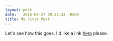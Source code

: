 ```yaml
---
layout: post
date:   2016-02-27 08:35:33 -0500
title: My First Post
---
```

Let's see how this goes. I'd like a link [here][granto-link] please.

[granto-link]: http://www.elgranto.com